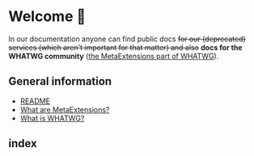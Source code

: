 # Welcome 🎉

In our documentation anyone can find public docs ~~for our (deprecated) services (which aren't important for that matter) and also~~ **docs for the WHATWG community** ([the MetaExtensions part of WHATWG](https://wiki.whatwg.org/wiki/MetaExtensions)).

## General information
- [README](README)
- [What are MetaExtensions?](About%20MetaExtensions)
- [What is WHATWG?](About%20WHATWG)

## index

